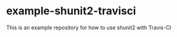 example-shunit2-travisci
========================

This is an example repository for how to use shunit2 with Travis-CI